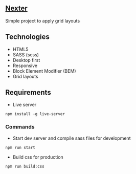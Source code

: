 ## [Nexter](https://ahmedhelalahmed.github.io/nexter)

Simple project to apply grid layouts 

## Technologies
- HTML5
- SASS (scss)
- Desktop first
- Responsive
- Block Element Modifier (BEM)
- Grid layouts

## Requirements

- Live server

```
npm install -g live-server
```

### Commands

- Start dev server and compile sass files for development

``` 
npm run start
```

- Build css for production

``` 
npm run build:css
```